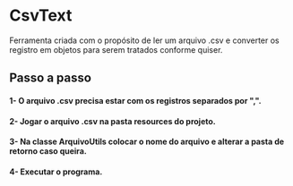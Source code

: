 # CsvText 
Ferramenta criada com o propósito de ler um arquivo .csv e converter os registro em objetos para serem tratados conforme quiser.

## Passo a passo

#### 1- O arquivo .csv precisa estar com os registros separados por ",".
#### 2- Jogar o arquivo .csv na pasta resources do projeto.
#### 3- Na classe ArquivoUtils colocar o nome do arquivo e alterar a pasta de retorno caso queira.
#### 4- Executar o programa.
